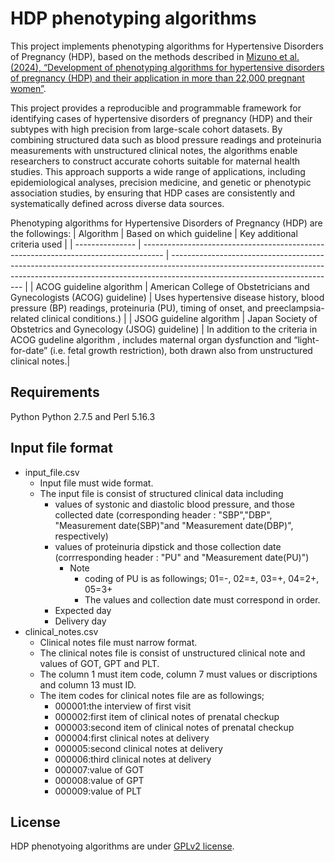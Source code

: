 # HDP phenotyping algorithms

This project implements phenotyping algorithms for Hypertensive Disorders of Pregnancy (HDP), based on the methods described in [Mizuno et al. (2024), “Development of phenotyping algorithms for hypertensive disorders of pregnancy (HDP) and their application in more than 22,000 pregnant women”](https://www.nature.com/articles/s41598-024-55914-9).

This project provides a reproducible and programmable framework for identifying cases of hypertensive disorders of pregnancy (HDP) and their subtypes with high precision from large-scale cohort datasets. By combining structured data such as blood pressure readings and proteinuria measurements with unstructured clinical notes, the algorithms enable researchers to construct accurate cohorts suitable for maternal health studies. This approach supports a wide range of applications, including epidemiological analyses, precision medicine, and genetic or phenotypic association studies, by ensuring that HDP cases are consistently and systematically defined across diverse data sources.

Phenotyping algorithms for Hypertensive Disorders of Pregnancy (HDP) are the followings:
| Algorithm       | Based on which guideline                                                            | Key additional criteria used                                                                                                                                                                          |
| --------------- | ----------------------------------------------------------------------------------- | ----------------------------------------------------------------------------------------------------------------------------------------------------------------------------------------------------- |
| ACOG guideline algorithm | American College of Obstetricians and Gynecologists (ACOG) guideline) | Uses hypertensive disease history, blood pressure (BP) readings, proteinuria (PU), timing of onset, and preeclampsia-related clinical conditions.)                                       |
| JSOG guideline algorithm | Japan Society of Obstetrics and Gynecology (JSOG) guideline)          | In addition to the criteria in ACOG gudeline algorithm , includes maternal organ dysfunction and “light-for-date” (i.e. fetal growth restriction), both drawn also from unstructured clinical notes.|

[1]: https://www.nature.com/articles/s41598-024-55914-9 "Development of phenotyping algorithms for hypertensive disorders of pregnancy (HDP) and their application in more than 22,000 pregnant women | Scientific Reports"

## Requirements
Python Python 2.7.5 and Perl 5.16.3

## Input file format
- input_file.csv
	- Input file must wide format.
	- The input file is consist of structured clinical data including
		- values of systonic and diastolic blood pressure, and those collected date (corresponding header : "SBP","DBP", "Measurement date(SBP)"and "Measurement date(DBP)", respectively)
		- values of proteinuria dipstick and those collection date (corrresponding header : "PU" and "Measurement date(PU)")
			- Note
				- coding of PU is as followings; 01=-, 02=±, 03=+, 04=2+, 05=3+
				- The values and collection date must correspond in order.
		- Expected day
		- Delivery day
- clinical_notes.csv
	- Clinical notes file must narrow format. 
	- The clinical notes file is consist of unstructured clinical note and values of GOT, GPT and PLT.
	- The column 1 must item code, column 7 must values or discriptions and column 13 must ID. 
	- The item codes for clinical notes file are as followings; 
		- 000001:the interview of first visit
		- 000002:first item of clinical notes of prenatal checkup
		- 000003:second item of clinical notes of prenatal checkup
		- 000004:first clinical notes at delivery
		- 000005:second clinical notes at delivery
		- 000006:third clinical notes at delivery
		- 000007:value of GOT
		- 000008:value of GPT
		- 000009:value of PLT
	
## License
HDP phenotyoing algorithms are under [GPLv2 license](https://choosealicense.com/licenses/gpl-2.0/).
